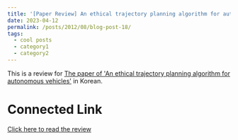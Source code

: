 ```yaml
---
title: '[Paper Review] An ethical trajectory planning algorithm for autonomous vehicles'
date: 2023-04-12
permalink: /posts/2012/08/blog-post-18/
tags:
  - cool posts
  - category1
  - category2
---
```


This is a review for [The paper of 'An ethical trajectory planning algorithm for autonomous vehicles'](https://arxiv.org/pdf/2212.08577) in Korean.

Connected Link
======

[Click here to read the review](https://blog.naver.com/ehddbs1213/223072566046)
